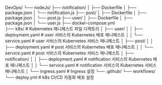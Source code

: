 DevOps/
└── nodeJs/
    ├── notification/
    │   ├── Dockerfile
    │   ├── package.json
    │   └── notification.js
    ├── post/
    │   ├── Dockerfile
    │   ├── package.json
    │   └── post.js
    ├── user/
    │   ├── Dockerfile
    │   ├── package.json
    │   └── user.js
    ├── docker-compose.yml          
    ├── k8s/                       # Kubernetes 매니페스트 파일 디렉토리
    │   ├── user/
    │   │   ├── deployment.yaml    # user 서비스의 Kubernetes 배포 매니페스트
    │   │   └── service.yaml       # user 서비스의 Kubernetes 서비스 매니페스트
    │   ├── post/
    │   │   ├── deployment.yaml    # post 서비스의 Kubernetes 배포 매니페스트
    │   │   └── service.yaml       # post 서비스의 Kubernetes 서비스 매니페스트
    │   ├── notification/
    │   │   ├── deployment.yaml    # notification 서비스의 Kubernetes 배포 매니페스트
    │   │   └── service.yaml       # notification 서비스의 Kubernetes 서비스 매니페스트
    │   └── ingress.yaml           # Ingress 설정 
    └── .github/
        └── workflows/
            └── deploy.yml         # k8s CI/CD 자동화 배포 설정
